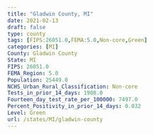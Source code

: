 ```yaml
---
title: "Gladwin County, MI"
date: 2021-02-13
draft: false
type: county
tags: [FIPS:26051.0,FEMA:5.0,Non-core,Green]
categories: [MI]
County: Gladwin County
State: MI
FIPS: 26051.0
FEMA_Region: 5.0
Population: 25449.0
NCHS_Urban_Rural_Classification: Non-core
Tests_in_prior_14_days: 1908.0
Fourteen_day_test_rate_per_100000: 7497.0
Percent_Positivity_in_prior_14_days: 0.032
Level: Green
url: /states/MI/gladwin-county
---
```



